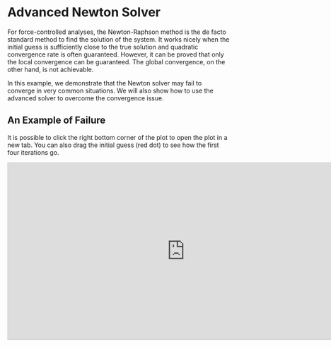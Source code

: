 # Advanced Newton Solver

For force-controlled analyses, the Newton-Raphson method is the de facto standard method to find the solution of the system.
It works nicely when the initial guess is sufficiently close to the true solution and quadratic convergence rate is often guaranteed.
However, it can be proved that only the local convergence can be guaranteed.
The global convergence, on the other hand, is not achievable.

In this example, we demonstrate that the Newton solver may fail to converge in very common situations.
We will also show how to use the advanced solver to overcome the convergence issue.

## An Example of Failure

It is possible to click the right bottom corner of the plot to open the plot in a new tab.
You can also drag the initial guess (red dot) to see how the first four iterations go.

<iframe src="https://www.desmos.com/calculator/uvmdtncok7?embed" width="800" height="400" style="border: 1px solid #ccc" frameborder=0 />

Such a failure pattern could commonly happen for hardening materials under cyclic loading.

In the following example, we define a bilinear hardening material with $1\%$ hardening.
The complete script can be (downloaded)[advanced-solver.zip].

```text
node 1 0 0
node 2 1 0

material Bilinear1D 1 2E5 200 0.01

element T2D2 1 1 2 1 1
```

With the default Newton solver, the analysis will fail to converge in the first unloading step.

```text
>> Current Analysis Time: 1.02000.
--> Relative Incremental Displacement: 1.00000E+00.
--> Relative Incremental Displacement: 1.01643E+00.
--> Relative Incremental Displacement: 6.18750E+01.
--> Relative Incremental Displacement: 1.01643E+00.
--> Relative Incremental Displacement: 6.18750E+01.
--> Relative Incremental Displacement: 1.01643E+00.
--> Relative Incremental Displacement: 6.18750E+01.
--> Relative Incremental Displacement: 1.01643E+00.
--> Relative Incremental Displacement: 6.18750E+01.
--> Relative Incremental Displacement: 1.01643E+00.
--> Relative Incremental Displacement: 6.18750E+01.
--> Relative Incremental Displacement: 1.01643E+00.
--> Relative Incremental Displacement: 6.18750E+01.
--> Relative Incremental Displacement: 1.01643E+00.
--> Relative Incremental Displacement: 6.18750E+01.
```

It appears that the iteration enters a stable infinite loop, bouncing back and forth between two points.
This is exactly the situation demonstrated in the plot above.

## Advanced Newton Solver

More advanced methods based on the Newton-Raphson method have been developed.
Two main categories are available: damped methods and regularization methods.
The damped methods scale the increment of each iteration to improve the convergence.
The regularization methods add a regularization term to the tangent stiffness matrix.
These two techniques can be further combined.

[arXiv.2211.00140](https://doi.org/10.48550/arXiv.2211.00140) proposed a very interesting method that only requires damping.
